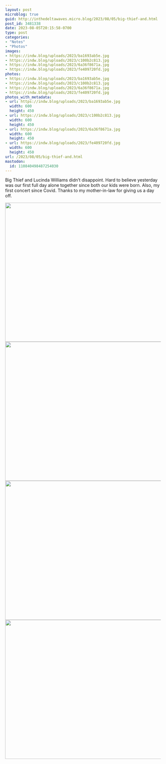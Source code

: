 ```yaml
---
layout: post
microblog: true
guid: http://inthedeltawaves.micro.blog/2023/08/05/big-thief-and.html
post_id: 3481338
date: 2023-08-05T20:15:58-0700
type: post
categories:
- "Notes"
- "Photos"
images:
- https://indw.blog/uploads/2023/ba1693ab5e.jpg
- https://indw.blog/uploads/2023/c100b2c813.jpg
- https://indw.blog/uploads/2023/6a36f8671a.jpg
- https://indw.blog/uploads/2023/fe409720fd.jpg
photos:
- https://indw.blog/uploads/2023/ba1693ab5e.jpg
- https://indw.blog/uploads/2023/c100b2c813.jpg
- https://indw.blog/uploads/2023/6a36f8671a.jpg
- https://indw.blog/uploads/2023/fe409720fd.jpg
photos_with_metadata:
- url: https://indw.blog/uploads/2023/ba1693ab5e.jpg
  width: 600
  height: 450
- url: https://indw.blog/uploads/2023/c100b2c813.jpg
  width: 600
  height: 450
- url: https://indw.blog/uploads/2023/6a36f8671a.jpg
  width: 600
  height: 450
- url: https://indw.blog/uploads/2023/fe409720fd.jpg
  width: 600
  height: 450
url: /2023/08/05/big-thief-and.html
mastodon:
  id: 110840498487254030
---
```

Big Thief and Lucinda Williams didn’t disappoint. Hard to believe yesterday was our first full day alone together since both our kids were born. Also, my first concert since Covid. Thanks to my mother-in-law for giving us a day off. 

<img src="uploads/2023/ba1693ab5e.jpg" width="600" height="450" alt=""><img src="uploads/2023/c100b2c813.jpg" width="600" height="450" alt=""><img src="uploads/2023/6a36f8671a.jpg" width="600" height="450" alt=""><img src="uploads/2023/fe409720fd.jpg" width="600" height="450" alt="">
